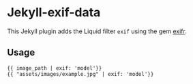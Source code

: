 # Jekyll-exif-data

This Jekyll plugin adds the Liquid filter `exif` using the gem [exifr](https://github.com/remvee/exifr).


## Usage
```
{{ image_path | exif: 'model'}}
{{ "assets/images/example.jpg" | exif: 'model'}}
```